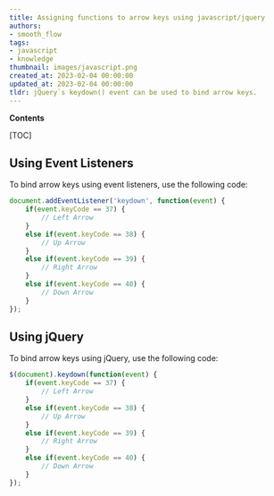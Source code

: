 ```yaml
---
title: Assigning functions to arrow keys using javascript/jquery
authors:
- smooth_flow
tags:
- javascript
- knowledge
thumbnail: images/javascript.png
created_at: 2023-02-04 00:00:00
updated_at: 2023-02-04 00:00:00
tldr: jQuery`s keydown() event can be used to bind arrow keys.
---
```


**Contents**

[TOC]

## Using Event Listeners

To bind arrow keys using event listeners, use the following code:

```javascript
document.addEventListener('keydown', function(event) {
    if(event.keyCode == 37) {
        // Left Arrow
    }
    else if(event.keyCode == 38) {
        // Up Arrow
    }
    else if(event.keyCode == 39) {
        // Right Arrow
    }
    else if(event.keyCode == 40) {
        // Down Arrow
    }
});
```

## Using jQuery

To bind arrow keys using jQuery, use the following code:

```javascript
$(document).keydown(function(event) {
    if(event.keyCode == 37) {
        // Left Arrow
    }
    else if(event.keyCode == 38) {
        // Up Arrow
    }
    else if(event.keyCode == 39) {
        // Right Arrow
    }
    else if(event.keyCode == 40) {
        // Down Arrow
    }
});
```
